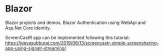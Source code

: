 # Blazor
Blazor projects and demos. Blazor Authentication using WebApi and Asp.Net Core Identity.

ScreenCastR app can be implemented following this tutorial: https://jeevasubburaj.com/2019/08/13/screencastr-simple-screensharing-app-using-signalr-streaming/

